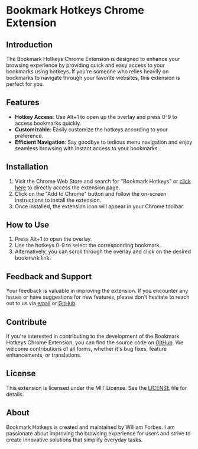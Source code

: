 ﻿# Bookmark Hotkeys Chrome Extension

## Introduction
The Bookmark Hotkeys Chrome Extension is designed to enhance your browsing experience by providing quick and easy access to your bookmarks using hotkeys. If you're someone who relies heavily on bookmarks to navigate through your favorite websites, this extension is perfect for you.

## Features
- **Hotkey Access**: Use Alt+1 to open up the overlay and press 0-9 to access bookmarks quickly.
- **Customizable**: Easily customize the hotkeys according to your preference.
- **Efficient Navigation**: Say goodbye to tedious menu navigation and enjoy seamless browsing with instant access to your bookmarks.

## Installation
1. Visit the Chrome Web Store and search for "Bookmark Hotkeys" or [click here](#) to directly access the extension page.
2. Click on the "Add to Chrome" button and follow the on-screen instructions to install the extension.
3. Once installed, the extension icon will appear in your Chrome toolbar.

## How to Use
1. Press Alt+1 to open the overlay.
2. Use the hotkeys 0-9 to select the corresponding bookmark.
3. Alternatively, you can scroll through the overlay and click on the desired bookmark link.

## Feedback and Support
Your feedback is valuable in improving the extension. If you encounter any issues or have suggestions for new features, please don't hesitate to reach out to us via [email](mailto:chase.forbes14@gmail.com) or [GitHub](https://github.com/bookmark_hotkeys/issues).

## Contribute
If you're interested in contributing to the development of the Bookmark Hotkeys Chrome Extension, you can find the source code on [GitHub](https://github.com/bookmarkhotkeys). We welcome contributions of all forms, whether it's bug fixes, feature enhancements, or translations.

## License
This extension is licensed under the MIT License. See the [LICENSE](LICENSE) file for details.

## About
Bookmark Hotkeys is created and maintained by William Forbes. I am passionate about improving the browsing experience for users and strive to create innovative solutions that simplify everyday tasks.
